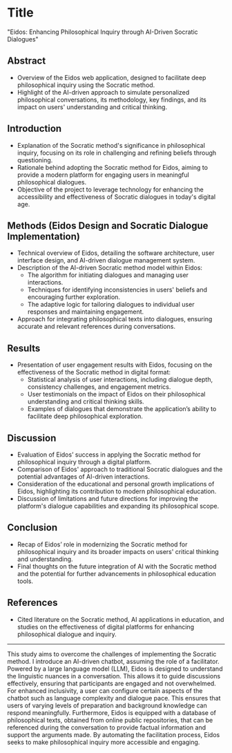 # Title

"Eidos: Enhancing Philosophical Inquiry through AI-Driven Socratic Dialogues"

## Abstract

- Overview of the Eidos web application, designed to facilitate deep philosophical inquiry using the Socratic method.
- Highlight of the AI-driven approach to simulate personalized philosophical conversations, its methodology, key findings, and its impact on users' understanding and critical thinking.

## Introduction

- Explanation of the Socratic method's significance in philosophical inquiry, focusing on its role in challenging and refining beliefs through questioning.
- Rationale behind adopting the Socratic method for Eidos, aiming to provide a modern platform for engaging users in meaningful philosophical dialogues.
- Objective of the project to leverage technology for enhancing the accessibility and effectiveness of Socratic dialogues in today's digital age.

## Methods (Eidos Design and Socratic Dialogue Implementation)

- Technical overview of Eidos, detailing the software architecture, user interface design, and AI-driven dialogue management system.
- Description of the AI-driven Socratic method model within Eidos:
  - The algorithm for initiating dialogues and managing user interactions.
  - Techniques for identifying inconsistencies in users' beliefs and encouraging further exploration.
  - The adaptive logic for tailoring dialogues to individual user responses and maintaining engagement.
- Approach for integrating philosophical texts into dialogues, ensuring accurate and relevant references during conversations.

## Results

- Presentation of user engagement results with Eidos, focusing on the effectiveness of the Socratic method in digital format:
  - Statistical analysis of user interactions, including dialogue depth, consistency challenges, and engagement metrics.
  - User testimonials on the impact of Eidos on their philosophical understanding and critical thinking skills.
  - Examples of dialogues that demonstrate the application’s ability to facilitate deep philosophical exploration.

## Discussion

- Evaluation of Eidos’ success in applying the Socratic method for philosophical inquiry through a digital platform.
- Comparison of Eidos' approach to traditional Socratic dialogues and the potential advantages of AI-driven interactions.
- Consideration of the educational and personal growth implications of Eidos, highlighting its contribution to modern philosophical education.
- Discussion of limitations and future directions for improving the platform's dialogue capabilities and expanding its philosophical scope.

## Conclusion

- Recap of Eidos’ role in modernizing the Socratic method for philosophical inquiry and its broader impacts on users' critical thinking and understanding.
- Final thoughts on the future integration of AI with the Socratic method and the potential for further advancements in philosophical education tools.

## References

- Cited literature on the Socratic method, AI applications in education, and studies on the effectiveness of digital platforms for enhancing philosophical dialogue and inquiry.

---

This study aims to overcome the challenges of implementing the Socratic method.
I introduce an AI-driven chatbot, assuming the role of a facilitator. Powered by a large language model (LLM), Eidos is designed to understand the linguistic nuances in a conversation. This allows it to guide discussions effectively, ensuring that participants are engaged and not overwhelmed. For enhanced inclusivity, a user can configure certain aspects of the chatbot such as language complexity and dialogue pace. This ensures that users of varying levels of preparation and background knowledge can respond meaningfully. Furthermore, Eidos is equipped with a database of philosophical texts, obtained from online public repositories, that can be referenced during the conversation to provide factual information and support the arguments made. By automating the facilitation process, Eidos seeks to make philosophical inquiry more accessible and engaging.
